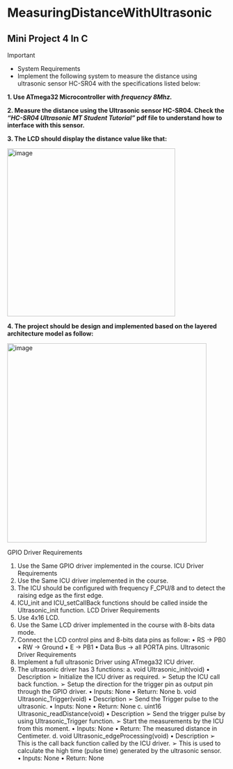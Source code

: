 # MeasuringDistanceWithUltrasonic
## Mini Project 4 In C 

> [!IMPORTANT]
> - System Requirements
> - Implement the following system to measure the distance using ultrasonic sensor HC-SR04 with the specifications listed below:


**1. Use ATmega32 Microcontroller with *frequency 8Mhz.***

**2. Measure the distance using the Ultrasonic sensor HC-SR04. Check the *“HC-SR04 
Ultrasonic MT Student Tutorial”* pdf file to understand how to interface with this 
sensor.**

**3. The LCD should display the distance value like that:**

<img width="386" alt="image" src="https://github.com/NouranAhmedk/MeasuringDistanceWithUltrasonic/assets/105202599/f0eb0531-4f4b-4012-a971-b55d56d3cae8">

**4. The project should be design and implemented based on the layered architecture 
model as follow:**

<img width="458" alt="image" src="https://github.com/NouranAhmedk/MeasuringDistanceWithUltrasonic/assets/105202599/0b54822d-b3ea-42d7-955f-9bfcc5a1822a">

GPIO Driver Requirements
1. Use the Same GPIO driver implemented in the course.
ICU Driver Requirements
1. Use the Same ICU driver implemented in the course.
2. The ICU should be configured with frequency F_CPU/8 and to detect the raising 
edge as the first edge.
3. ICU_init and ICU_setCallBack functions should be called inside the Ultrasonic_init
function.
LCD Driver Requirements
1. Use 4x16 LCD.
2. Use the Same LCD driver implemented in the course with 8-bits data mode.
3. Connect the LCD control pins and 8-bits data pins as follow:
• RS → PB0
• RW → Ground
• E → PB1
• Data Bus → all PORTA pins.
Ultrasonic Driver Requirements
1. Implement a full ultrasonic Driver using ATmega32 ICU driver.
2. The ultrasonic driver has 3 functions:
a. void Ultrasonic_init(void)
• Description
➢ Initialize the ICU driver as required.
➢ Setup the ICU call back function.
➢ Setup the direction for the trigger pin as output pin through the 
GPIO driver.
• Inputs: None
• Return: None
b. void Ultrasonic_Trigger(void)
• Description
➢ Send the Trigger pulse to the ultrasonic.
• Inputs: None
• Return: None
c. uint16 Ultrasonic_readDistance(void)
• Description
➢ Send the trigger pulse by using Ultrasonic_Trigger function.
➢ Start the measurements by the ICU from this moment.
• Inputs: None
• Return: The measured distance in Centimeter.
d. void Ultrasonic_edgeProcessing(void)
• Description
➢ This is the call back function called by the ICU driver.
➢ This is used to calculate the high time (pulse time) generated by 
the ultrasonic sensor.
• Inputs: None
• Return: None
